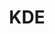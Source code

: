 ---
title: KDE
description: KDE 関連の資料
image: konqi.png

# Badge style
style:
    background: "#1D99F3"
    color: "#fff"
---